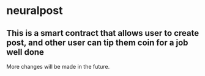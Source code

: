 # neuralpost

## This is a smart contract that allows user to create post, and other user can tip them coin for a job well done

More changes will be made in the future.
